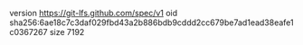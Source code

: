 version https://git-lfs.github.com/spec/v1
oid sha256:6ae18c7c3daf029fbd43a2b886bdb9cddd2cc679be7ad1ead38eafe1c0367267
size 7192
